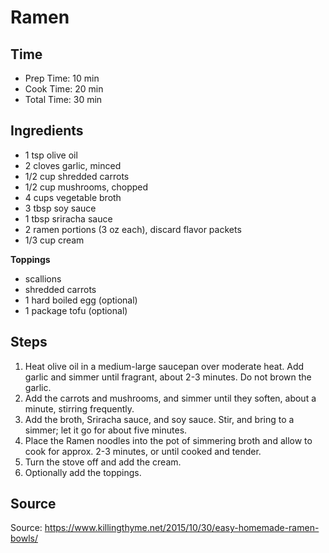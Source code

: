 # Ramen

## Time

- Prep Time: 10 min
- Cook Time: 20 min
- Total Time: 30 min

## Ingredients

- 1 tsp olive oil
- 2 cloves garlic, minced
- 1/2 cup shredded carrots
- 1/2 cup mushrooms, chopped
- 4 cups vegetable broth
- 3 tbsp soy sauce
- 1 tbsp sriracha sauce
- 2 ramen portions (3 oz each), discard flavor packets
- 1/3 cup cream

**Toppings**

- scallions
- shredded carrots
- 1 hard boiled egg (optional)
- 1 package tofu (optional)

## Steps

1. Heat olive oil in a medium-large saucepan over moderate heat. Add garlic and simmer until fragrant, about 2-3 minutes. Do not brown the garlic.
2. Add the carrots and mushrooms, and simmer until they soften, about a minute, stirring frequently.
3. Add the broth, Sriracha sauce, and soy sauce. Stir, and bring to a simmer; let it go for about five minutes.
4. Place the Ramen noodles into the pot of simmering broth and allow to cook for approx. 2-3 minutes, or until cooked and tender.
5. Turn the stove off and add the cream.
6. Optionally add the toppings.

## Source

Source: <https://www.killingthyme.net/2015/10/30/easy-homemade-ramen-bowls/>